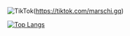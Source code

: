 ![TikTok](https://img.shields.io/badge/TikTok-%23000000.svg?style=for-the-badge&logo=TikTok&logoColor=white)(https://tiktok.com/marschi.gq)

[![Top Langs](https://github-readme-stats.vercel.app/api/top-langs/?username=anuraghazra)](https://github.com/anuraghazra/github-readme-stats)
